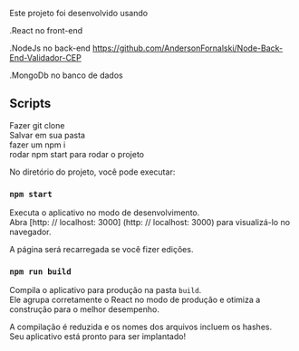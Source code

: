 Este projeto foi desenvolvido usando

.React no front-end <br />

.NodeJs no back-end   https://github.com/AndersonFornalski/Node-Back-End-Validador-CEP <br />

.MongoDb no banco de dados <br />

## Scripts 

Fazer git clone <br />
Salvar em sua pasta <br />
fazer um npm i <br />
rodar npm start para rodar o projeto <br />

No diretório do projeto, você pode executar: <br />

### `npm start`

Executa o aplicativo no modo de desenvolvimento. <br />
Abra [http: // localhost: 3000] (http: // localhost: 3000) para visualizá-lo no navegador.

A página será recarregada se você fizer edições. <br />


### `npm run build`

Compila o aplicativo para produção na pasta `build`. <br />
Ele agrupa corretamente o React no modo de produção e otimiza a construção para o melhor desempenho.

A compilação é reduzida e os nomes dos arquivos incluem os hashes. <br />
Seu aplicativo está pronto para ser implantado!



